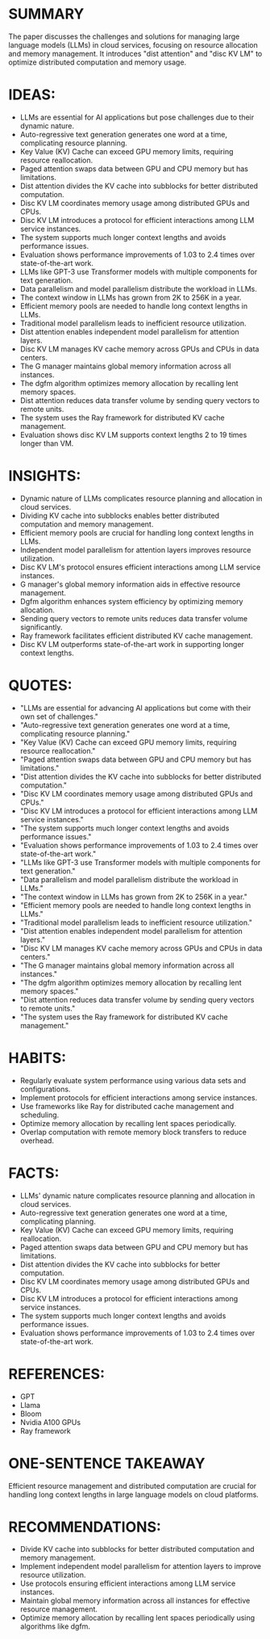 # SUMMARY
The paper discusses the challenges and solutions for managing large language models (LLMs) in cloud services, focusing on resource allocation and memory management. It introduces "dist attention" and "disc KV LM" to optimize distributed computation and memory usage.

# IDEAS:
- LLMs are essential for AI applications but pose challenges due to their dynamic nature.
- Auto-regressive text generation generates one word at a time, complicating resource planning.
- Key Value (KV) Cache can exceed GPU memory limits, requiring resource reallocation.
- Paged attention swaps data between GPU and CPU memory but has limitations.
- Dist attention divides the KV cache into subblocks for better distributed computation.
- Disc KV LM coordinates memory usage among distributed GPUs and CPUs.
- Disc KV LM introduces a protocol for efficient interactions among LLM service instances.
- The system supports much longer context lengths and avoids performance issues.
- Evaluation shows performance improvements of 1.03 to 2.4 times over state-of-the-art work.
- LLMs like GPT-3 use Transformer models with multiple components for text generation.
- Data parallelism and model parallelism distribute the workload in LLMs.
- The context window in LLMs has grown from 2K to 256K in a year.
- Efficient memory pools are needed to handle long context lengths in LLMs.
- Traditional model parallelism leads to inefficient resource utilization.
- Dist attention enables independent model parallelism for attention layers.
- Disc KV LM manages KV cache memory across GPUs and CPUs in data centers.
- The G manager maintains global memory information across all instances.
- The dgfm algorithm optimizes memory allocation by recalling lent memory spaces.
- Dist attention reduces data transfer volume by sending query vectors to remote units.
- The system uses the Ray framework for distributed KV cache management.
- Evaluation shows disc KV LM supports context lengths 2 to 19 times longer than VM.

# INSIGHTS:
- Dynamic nature of LLMs complicates resource planning and allocation in cloud services.
- Dividing KV cache into subblocks enables better distributed computation and memory management.
- Efficient memory pools are crucial for handling long context lengths in LLMs.
- Independent model parallelism for attention layers improves resource utilization.
- Disc KV LM's protocol ensures efficient interactions among LLM service instances.
- G manager's global memory information aids in effective resource management.
- Dgfm algorithm enhances system efficiency by optimizing memory allocation.
- Sending query vectors to remote units reduces data transfer volume significantly.
- Ray framework facilitates efficient distributed KV cache management.
- Disc KV LM outperforms state-of-the-art work in supporting longer context lengths.

# QUOTES:
- "LLMs are essential for advancing AI applications but come with their own set of challenges."
- "Auto-regressive text generation generates one word at a time, complicating resource planning."
- "Key Value (KV) Cache can exceed GPU memory limits, requiring resource reallocation."
- "Paged attention swaps data between GPU and CPU memory but has limitations."
- "Dist attention divides the KV cache into subblocks for better distributed computation."
- "Disc KV LM coordinates memory usage among distributed GPUs and CPUs."
- "Disc KV LM introduces a protocol for efficient interactions among LLM service instances."
- "The system supports much longer context lengths and avoids performance issues."
- "Evaluation shows performance improvements of 1.03 to 2.4 times over state-of-the-art work."
- "LLMs like GPT-3 use Transformer models with multiple components for text generation."
- "Data parallelism and model parallelism distribute the workload in LLMs."
- "The context window in LLMs has grown from 2K to 256K in a year."
- "Efficient memory pools are needed to handle long context lengths in LLMs."
- "Traditional model parallelism leads to inefficient resource utilization."
- "Dist attention enables independent model parallelism for attention layers."
- "Disc KV LM manages KV cache memory across GPUs and CPUs in data centers."
- "The G manager maintains global memory information across all instances."
- "The dgfm algorithm optimizes memory allocation by recalling lent memory spaces."
- "Dist attention reduces data transfer volume by sending query vectors to remote units."
- "The system uses the Ray framework for distributed KV cache management."

# HABITS:
- Regularly evaluate system performance using various data sets and configurations.
- Implement protocols for efficient interactions among service instances.
- Use frameworks like Ray for distributed cache management and scheduling.
- Optimize memory allocation by recalling lent spaces periodically.
- Overlap computation with remote memory block transfers to reduce overhead.

# FACTS:
- LLMs' dynamic nature complicates resource planning and allocation in cloud services.
- Auto-regressive text generation generates one word at a time, complicating planning.
- Key Value (KV) Cache can exceed GPU memory limits, requiring reallocation.
- Paged attention swaps data between GPU and CPU memory but has limitations.
- Dist attention divides the KV cache into subblocks for better computation.
- Disc KV LM coordinates memory usage among distributed GPUs and CPUs.
- Disc KV LM introduces a protocol for efficient interactions among service instances.
- The system supports much longer context lengths and avoids performance issues.
- Evaluation shows performance improvements of 1.03 to 2.4 times over state-of-the-art work.

# REFERENCES:
- GPT
- Llama
- Bloom
- Nvidia A100 GPUs
- Ray framework

# ONE-SENTENCE TAKEAWAY
Efficient resource management and distributed computation are crucial for handling long context lengths in large language models on cloud platforms.

# RECOMMENDATIONS:
- Divide KV cache into subblocks for better distributed computation and memory management.
- Implement independent model parallelism for attention layers to improve resource utilization.
- Use protocols ensuring efficient interactions among LLM service instances.
- Maintain global memory information across all instances for effective resource management.
- Optimize memory allocation by recalling lent spaces periodically using algorithms like dgfm.